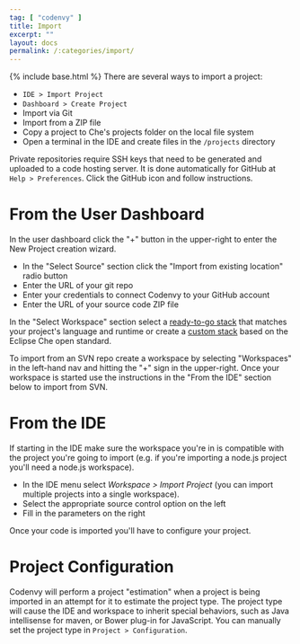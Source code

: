 ```yaml
---
tag: [ "codenvy" ]
title: Import
excerpt: ""
layout: docs
permalink: /:categories/import/
---
```

{% include base.html %}
There are several ways to import a project:
* `IDE > Import Project`
* `Dashboard > Create Project`
* Import via Git
* Import from a ZIP file
* Copy a project to Che's projects folder on the local file system
* Open a terminal in the IDE and create files in the `/projects` directory

Private repositories require SSH keys that need to be generated and uploaded to a code hosting server. It is done automatically for GitHub at `Help > Preferences`. Click the GitHub icon and follow instructions.
# From the User Dashboard  
In the user dashboard click the "+" button in the upper-right to enter the New Project creation wizard.
* In the "Select Source" section click the "Import from existing location" radio button
* Enter the URL of your git repo
* Enter your credentials to connect Codenvy to your GitHub account
* Enter the URL of your source code ZIP file

In the "Select Workspace" section select a [ready-to-go stack]({{base}}{{site.links["ws-stacks"]}}#ready-to-go-stacks) that matches your project's language and runtime or create a [custom stack]({{base}}{{site.links["ws-stacks"]}}#custom-stack) based on the Eclipse Che open standard.

To import from an SVN repo create a workspace by selecting "Workspaces" in the left-hand nav and hitting the "+" sign in the upper-right. Once your workspace is started use the instructions in the "From the IDE" section below to import from SVN.
# From the IDE  
If starting in the IDE make sure the workspace you're in is compatible with the project you're going to import (e.g. if you're importing a node.js project you'll need a node.js workspace).
* In the IDE menu select *Workspace > Import Project* (you can import multiple projects into a single workspace).
* Select the appropriate source control option on the left
* Fill in the parameters on the right

Once your code is imported you'll have to configure your project.


# Project Configuration  
Codenvy will perform a project "estimation" when a project is being imported in an attempt for it to estimate the project type. The project type will cause the IDE and workspace to inherit special behaviors, such as Java intellisense for maven, or Bower plug-in for JavaScript. You can manually set the project type in `Project > Configuration`.
